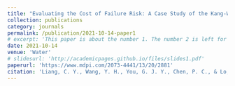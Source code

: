 ```yaml
---
title: "Evaluating the Cost of Failure Risk: A Case Study of the Kang-Wei-Kou Stream Diversion Project"
collection: publications
category: journals
permalink: /publication/2021-10-14-paper1
# excerpt: 'This paper is about the number 1. The number 2 is left for future work.'
date: 2021-10-14
venue: 'Water'
# slidesurl: 'http://academicpages.github.io/files/slides1.pdf'
paperurl: 'https://www.mdpi.com/2073-4441/13/20/2881'
citation: 'Liang, C. Y., Wang, Y. H., You, G. J. Y., Chen, P. C., & Lo, E. (2021). Evaluating the Cost of Failure Risk: A Case Study of the Kang-Wei-Kou Stream Diversion Project. <i>Water</i>, 13(20), 2881.'
---
```

